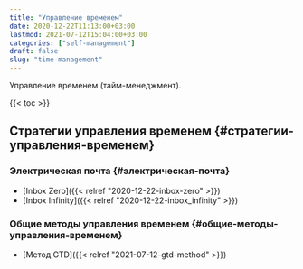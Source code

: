 ```yaml
---
title: "Управление временем"
date: 2020-12-22T11:13:00+03:00
lastmod: 2021-07-12T15:04:00+03:00
categories: ["self-management"]
draft: false
slug: "time-management"
---
```


Управление временем (тайм-менеджмент).

<!--more-->

{{< toc >}}


## Стратегии управления временем {#стратегии-управления-временем}


### Электрическая почта {#электрическая-почта}

-   [Inbox Zero]({{< relref "2020-12-22-inbox-zero" >}})
-   [Inbox Infinity]({{< relref "2020-12-22-inbox_infinity" >}})


### Общие методы управления временем {#общие-методы-управления-временем}

-   [Метод GTD]({{< relref "2021-07-12-gtd-method" >}})
